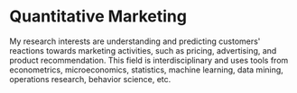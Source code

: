 # Quantitative Marketing

My research interests are understanding and predicting customers' reactions towards marketing activities, such as pricing, advertising, and product recommendation. This field is interdisciplinary and uses tools from econometrics, microeconomics, statistics, machine learning, data mining, operations research, behavior science, etc.
